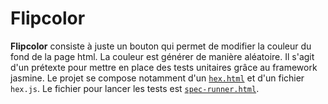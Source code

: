 # Flipcolor

**Flipcolor** consiste à juste un bouton  qui permet de modifier la couleur du fond de la page html. La couleur est générer de manière aléatoire. Il s'agit d'un prétexte pour mettre en place des tests unitaires grâce au framework jasmine. Le projet se compose notamment d'un [`hex.html`](https://xavperrin.github.io/flipcolor/hex.html) et d'un fichier `hex.js`.  Le fichier pour lancer les tests est [`spec-runner.html`](https://xavperrin.github.io/flipcolor/spec-runner.html).
